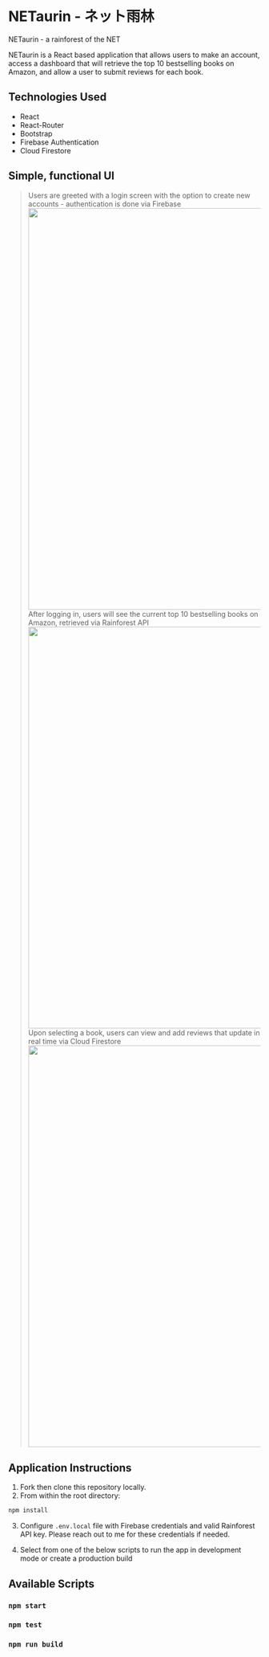 # NETaurin - ネット雨林

NETaurin - a rainforest of the NET

NETaurin is a React based application that allows users to make an account, access a dashboard that will retrieve the top 10 bestselling books on Amazon, and allow a user to submit reviews for each book.

## Technologies Used

- React
- React-Router
- Bootstrap
- Firebase Authentication
- Cloud Firestore

## Simple, functional UI

> Users are greeted with a login screen with the option to create new accounts - authentication is done via Firebase
> <img src="https://i.ibb.co/Px073J3/Screen-Shot-2020-10-30-at-6-23-26-AM.png" width=800>
> After logging in, users will see the current top 10 bestselling books on Amazon, retrieved via Rainforest API
> <img src="https://i.ibb.co/sQVTyYQ/Screen-Shot-2020-10-30-at-6-24-02-AM.png" width=800>
> Upon selecting a book, users can view and add reviews that update in real time via Cloud Firestore
> <img src="https://i.ibb.co/YBQ0TMY/Screen-Shot-2020-10-30-at-6-24-31-AM.png" width=800>

## Application Instructions

1. Fork then clone this repository locally.
2. From within the root directory:

```sh
npm install
```

3. Configure `.env.local` file with Firebase credentials and valid Rainforest API key. Please reach out to me for these credentials if needed.

4. Select from one of the below scripts to run the app in development mode or create a production build

## Available Scripts

### `npm start`

### `npm test`

### `npm run build`
